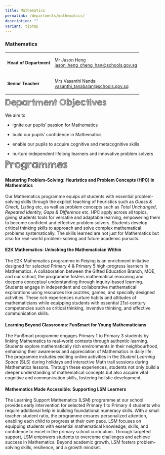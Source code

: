 ```yaml
---
title: Mathematics
permalink: /departments/mathematics/
description: ""
variant: tiptap
---
```

<h3><strong>Mathematics</strong></h3>
<table style="minWidth: 50px">
<colgroup>
<col>
<col>
</colgroup>
<tbody>
<tr>
<td rowspan="1" colspan="1">
<p><strong>Head of Department</strong>
</p>
</td>
<td rowspan="1" colspan="1">
<p>Mr Jason Heng
<br><a href="mailto:jason_heng_cheng_han@schools.gov.sg" rel="noopener noreferrer nofollow" target="_blank">jason_heng_cheng_han@schools.gov.sg</a>
</p>
</td>
</tr>
<tr>
<td rowspan="1" colspan="1">
<p><strong>Senior Teacher</strong>
</p>
</td>
<td rowspan="1" colspan="1">
<p>Mrs Vasanthi Nanda
<br><a href="mailto:vasanthi_tanabalan@schools.gov.sg" rel="noopener noreferrer nofollow" target="_blank">vasanthi_tanabalan@schools.gov.sg</a>
</p>
</td>
</tr>
</tbody>
</table>
<div class="isomer-image-wrapper">
<img style="width:65%" height="auto" width="100%" src="/images/department%20objectives.jpg">
</div>
<p>We aim to</p>
<ul>
<li>
<p>ignite our pupils’ passion for Mathematics</p>
</li>
<li>
<p>build our pupils’ confidence in Mathematics</p>
</li>
<li>
<p>enable our pupils to acquire cognitive and metacognitive skills</p>
</li>
<li>
<p>nurture independent lifelong learners and innovative problem solvers</p>
</li>
</ul>
<div class="isomer-image-wrapper">
<img style="width:40%" height="auto" width="100%" src="/images/programmes.png">
</div>
<h4>Mastering Problem-Solving: Heuristics and Problem Concepts (HPC) in Mathematics</h4>
<p>Our Mathematics programme equips all students with essential problem-solving
skills through the explicit teaching of heuristics such as <em>Guess &amp; Check,</em>  <em>Listing </em>etc,
as well as problem concepts such as <em>Total Unchanged</em>, <em>Repeated Identity, Gaps &amp; Difference </em>etc.
HPC apply across all topics, giving students tools for versatile and adaptable
learning, empowering them to become confident and effective problem solvers.
Students develop critical thinking skills to approach and solve complex
mathematical problems systematically. The skills learned are not just for
Mathematics but also for real-world problem-solving and future academic
pursuits.</p>
<h4>E2K Mathematics: Unlocking the Mathematician Within</h4>
<p>The E2K Mathematics programme in Peiying is an enrichment initiative designed
for selected Primary 4 &amp; Primary 5 high-progress learners in Mathematics.
A collaboration between the Gifted Education Branch, MOE, and our school,
the programme fosters mathematical reasoning and deepens conceptual understanding
through inquiry-based learning. Students engage in independent and collaborative
mathematical explorations using resources like puzzles, games, and specially
designed activities. These rich experiences nurture habits and attitudes
of mathematicians while equipping students with essential 21st-century
competencies such as critical thinking, inventive thinking, and effective
communication skills.
<br>
</p>
<h4>Learning Beyond Classrooms: Fun$mart for Young Mathematicians</h4>
<p>The Fun$mart programme engages Primary 1 to Primary 3 students by linking
Mathematics to real-world contexts through authentic learning. Students
explore mathematically rich environments in their neighbourhood, enhancing
their awareness and appreciation of Mathematics in daily life. The programme
includes exciting online activities in the <em>Student Learning Space</em> (SLS)
during holidays and interactive Math trail sessions during Mathematics
lessons. Through these experiences, students not only build a deeper understanding
of mathematical concepts but also acquire vital cognitive and communication
skills, fostering holistic development.</p>
<h4>Mathematics Made Accessible: Supporting LSM Learners</h4>
<p>The Learning Support Mathematics (LSM) programme at our school provides
early intervention for selected Primary 1 to Primary 4 students who require
additional help in building foundational numeracy skills. With a small
teacher-student ratio, the programme ensures personalized attention, enabling
each child to progress at their own pace. LSM focuses on equipping students
with essential mathematical knowledge, skills, and confidence to excel
in the primary school curriculum. Through targeted support, LSM empowers
students to overcome challenges and achieve success in Mathematics. Beyond
academic growth, LSM fosters problem-solving skills, resilience, and a
growth mindset.&nbsp;</p>
<p></p>